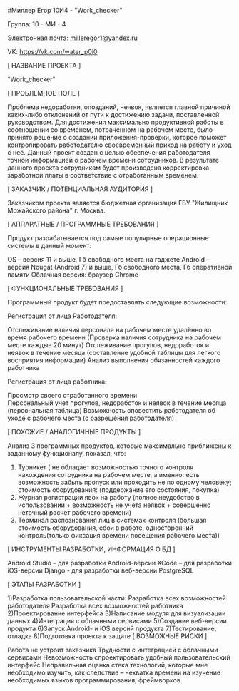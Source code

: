 #Миллер Егор 10И4 - "Work_checker"



Группа: 10 - МИ - 4

Электронная почта: milleregor1@yandex.ru

VK: https://vk.com/water_p0l0

[ НАЗВАНИЕ ПРОЕКТА ]

"Work_checker"

[ ПРОБЛЕМНОЕ ПОЛЕ ]

Проблема недоработки, опозданий, неявок, является главной причиной каких-либо отклонений от пути к достижению задачи, поставленной руководством. Для достижения максимально продуктивной работы в соотношении со временем, потраченном на рабочем месте, было принято решение о создании приложения-проверки, которое поможет контролировать работодателю своевременный приход на работу и уход с неё. Данный проект создан с целью обеспечения работодателя точной информацией о рабочем времени сотрудников. В результате данного проекта сотрудникам будет произведена корректировка заработной платы в соответствие с отработанным временем.

[ ЗАКАЗЧИК / ПОТЕНЦИАЛЬНАЯ АУДИТОРИЯ ]

Заказчиком проекта является бюджетная организация ГБУ "Жилищник Можайского района" г. Москва.






[ АППАРАТНЫЕ / ПРОГРАММНЫЕ ТРЕБОВАНИЯ ]

Продукт разрабатывается под самые популярные операционные системы в данный момент:

OS – версия 11 и выше, Гб свободного места на гаджете
Android – версия Nougat (Android 7) и выше, Гб свободного места, Гб оперативной памяти
Облачная версия: браузер Chrome

[ ФУНКЦИОНАЛЬНЫЕ ТРЕБОВАНИЯ ]

Программный продукт будет предоставлять следующие возможности:


Регистрация от лица Работодателя:

Отслеживание наличия персонала на рабочем месте удалённо во время рабочего времени (Проверка наличия сотрудника на рабочем месте каждые 20 минут)
Отслеживание прогулов, недоработок и неявок в течение месяца (составление удобной таблицы для легкого восприятия информации)
Анализ выполнения обязанностей каждого работника 

Регистрация от лица работника:

Просмотр своего отработанного времени  
Персональный учет прогулов, недоработок и неявок в течение месяца (персональная таблица)
Возможность оповестить работодателя об уходе с рабочего места (с разрешения работодателя)

[ ПОХОЖИЕ / АНАЛОГИЧНЫЕ ПРОДУКТЫ ]

Анализ 3 программных продуктов, которые максимально приближены к заданному функционалу, показал, что:
1) Турникет ( не обладает возможностью точного контроля нахождения сотрудника на рабочем месте, а именно: есть возможность забыть пропуск или проходить не по одному человеку; стоимость оборудования: (поддержание его состояния, покупка) 
2) Журнал регистрации явок на работу (полное неудобство в использовании + возможность не учета неявок + совершенно неточный расчет рабочего времени)
3) Терминал распознования лиц в системах контроля (большая стоимость оборудования, сбои в работе, односторонний контроль(только фиксация времени посещения рабочего места))

[ ИНСТРУМЕНТЫ РАЗРАБОТКИ, ИНФОРМАЦИЯ О БД ]

Android Studio – для разработки Android-версии
XCode – для разработки iOS-версии
Django - для разработки веб-версии
PostgreSQL 

[ ЭТАПЫ РАЗРАБОТКИ ]

1)Разработка пользовательской части:
  Разработка всех возможностей работодателя
  Разработка всех возможностей работника  
2)Проектирование интерфейса
3)Написание модуля для визуализации данных
4)Интеграция с облачными сервисами
5)Создание веб-версии продукта
6)Запуск Android- и iOS версий продукта
7)Тестирование, отладка
8)Подготовка проекта к защите
[ ВОЗМОЖНЫЕ РИСКИ ]

Работа не устроит заказчика 
Трудности с интеграцией с облачными сервисами
Невозможность спроектировать удобный пользовательский интерфейс
Неправильная оценка стека технологий, которые мне необходимо изучить, как следствие – нехватка времени на изучение необходимых языков программирования, фреймворков.
